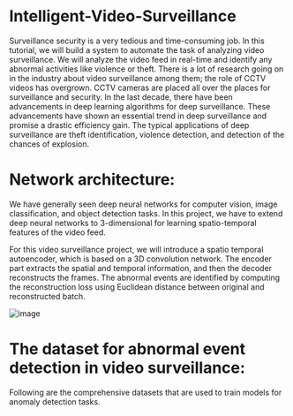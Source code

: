 # Intelligent-Video-Surveillance

Surveillance security is a very tedious and time-consuming job. In this tutorial, we will build a system to automate the task of analyzing video surveillance. We will analyze the video feed in real-time and identify any abnormal activities like violence or theft.
There is a lot of research going on in the industry about video surveillance among them; the role of CCTV videos has overgrown. CCTV cameras are placed all over the places for surveillance and security.
In the last decade, there have been advancements in deep learning algorithms for deep surveillance. These advancements have shown an essential trend in deep surveillance and promise a drastic efficiency gain. The typical applications of deep surveillance are theft identification, violence detection, and detection of the chances of explosion.

# Network architecture:

We have generally seen deep neural networks for computer vision, image classification, and object detection tasks. In this project, we have to extend deep neural networks to 3-dimensional for learning spatio-temporal features of the video feed.

For this video surveillance project, we will introduce a spatio temporal autoencoder, which is based on a 3D convolution network. The encoder part extracts the spatial and temporal information, and then the decoder reconstructs the frames. The abnormal events are identified by computing the reconstruction loss using Euclidean distance between original and reconstructed batch.

![image](https://github.com/nitingour1203/Intelligent-Video-Surveillance/assets/48796009/2aec3e1a-d8b6-4f5d-8598-67f3c47ed7f8)

# The dataset for abnormal event detection in video surveillance:

Following are the comprehensive datasets that are used to train models for anomaly detection tasks.
